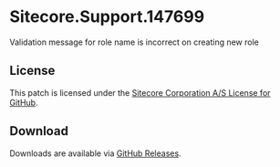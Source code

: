 # Sitecore.Support.147699
Validation message for role name is incorrect on creating new role

## License  
This patch is licensed under the [Sitecore Corporation A/S License for GitHub](https://github.com/sitecoresupport/Sitecore.Support.147699/blob/master/LICENSE).  

## Download  
Downloads are available via [GitHub Releases](https://github.com/sitecoresupport/Sitecore.Support.147699/releases).  

